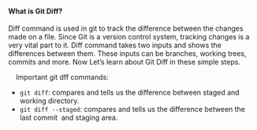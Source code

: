 #### **What is Git Diff?**

Diff command is used in git to track the difference between the changes made on a file. Since Git is a version control system, tracking changes is a very vital part to it. Diff command takes two inputs and shows the differences between them. These inputs can be branches, working trees, commits and more. Now Let’s learn about Git Diff in these simple steps.

    Important git dff commands:

- `git diff`: compares and tells us the difference between staged and working directory.
- `git diff --staged`: compares and tells us the difference between the last commit  and staging area.